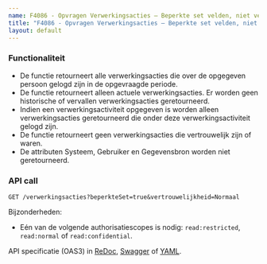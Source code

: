 ```yaml
---
name: F4086 - Opvragen Verwerkingsacties – Beperkte set velden, niet vertrouwelijk
title: "F4086 - Opvragen Verwerkingsacties – Beperkte set velden, niet vertrouwelijk"
layout: default
---
```


### Functionaliteit

* De functie retourneert alle verwerkingsacties die over de opgegeven persoon gelogd zijn in de opgevraagde periode.
* De functie retourneert alleen actuele verwerkingsacties. Er worden geen historische of vervallen verwerkingsacties geretourneerd.
* Indien een verwerkingsactiviteit opgegeven is worden alleen verwerkingsacties geretourneerd die onder deze verwerkingsactiviteit gelogd zijn.
* De functie retourneert geen verwerkingsacties die vertrouwelijk zijn of waren.
* De attributen Systeem, Gebruiker en Gegevensbron worden niet geretourneerd.


### API call

`GET /verwerkingsacties?beperkteSet=true&vertrouwelijkheid=Normaal`

Bijzonderheden:
* Eén van de volgende authorisatiescopes is nodig: `read:restricted`, `read:normal` of `read:confidential`.


API specificatie (OAS3) in
  [ReDoc](http://redocly.github.io/redoc/?url=https://raw.githubusercontent.com/VNG-Realisatie/gemma-verwerkingenlogging/master/docs/_content/api-write/oas-specification/logging-verwerkingen-api/openapi.yaml#operation/verwerkingsactie_list),
  [Swagger](https://petstore.swagger.io/?url=https://raw.githubusercontent.com/VNG-Realisatie/gemma-verwerkingenlogging/master/docs/_content/api-write/oas-specification/logging-verwerkingen-api/openapi.yaml#/REST%20calls/verwerkingsactie_list) of
  [YAML](https://raw.githubusercontent.com/VNG-Realisatie/gemma-verwerkingenlogging/master/docs/_content/api-write/oas-specification/logging-verwerkingen-api/openapi.yaml).


